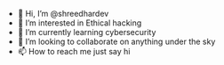 - 👋 Hi, I’m @shreedhardev
- 👀 I’m interested in Ethical hacking
- 🌱 I’m currently learning cybersecurity 
- 💞️ I’m looking to collaborate on anything under the sky
- 📫 How to reach me just say hi 

<!---
shreedhardev/shreedhardev is a ✨ special ✨ repository because its `README.md` (this file) appears on your GitHub profile.
You can click the Preview link to take a look at your changes.
--->
